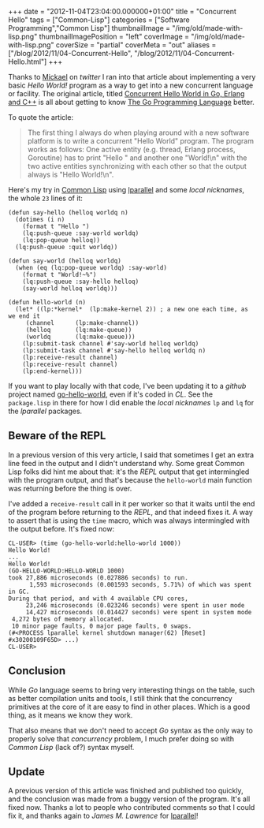+++
date = "2012-11-04T23:04:00.000000+01:00"
title = "Concurrent Hello"
tags = ["Common-Lisp"]
categories = ["Software Programming","Common Lisp"]
thumbnailImage = "/img/old/made-with-lisp.png"
thumbnailImagePosition = "left"
coverImage = "/img/old/made-with-lisp.png"
coverSize = "partial"
coverMeta = "out"
aliases = ["/blog/2012/11/04-Concurrent-Hello",
           "/blog/2012/11/04-Concurrent-Hello.html"]
+++

Thanks to 
[Mickael](https://twitter.com/mickael/status/265191809100181504) on 
*twitter* I ran into that article about implementing a
very basic 
*Hello World!* program as a way to get into a new concurrent
language or facility. The original article, titled
[Concurrent Hello World in Go, Erlang and C++](http://himmele.blogspot.de/2012/11/concurrent-hello-world-in-go-erlang.html) is all about getting to know
[The Go Programming Language](http://golang.org/) better.

To quote the article:

> The first thing I always do when playing around with a new
> software platform is to write a concurrent "Hello World" program. The
> program works as follows: One active entity (e.g. thread, Erlang process,
> Goroutine) has to print "Hello " and another one "World!\n" with the two
> active entities synchronizing with each other so that the output always is
> "Hello World!\n".


Here's my try in 
[Common Lisp](http://cliki.net/) using 
[lparallel](http://lparallel.org/) and some 
*local nicknames*, the
whole 
`23` lines of it:

~~~
(defun say-hello (helloq worldq n)
  (dotimes (i n)
    (format t "Hello ")
    (lq:push-queue :say-world worldq)
    (lq:pop-queue helloq))
  (lq:push-queue :quit worldq))

(defun say-world (helloq worldq)
  (when (eq (lq:pop-queue worldq) :say-world)
    (format t "World!~%")
    (lq:push-queue :say-hello helloq)
    (say-world helloq worldq)))

(defun hello-world (n)
  (let* ((lp:*kernel*  (lp:make-kernel 2)) ; a new one each time, as we end it
	 (channel      (lp:make-channel))
	 (helloq       (lq:make-queue))
	 (worldq       (lq:make-queue)))
    (lp:submit-task channel #'say-world helloq worldq)
    (lp:submit-task channel #'say-hello helloq worldq n)
    (lp:receive-result channel)
    (lp:receive-result channel)
    (lp:end-kernel)))
~~~


If you want to play locally with that code, I've been updating it to a
*github* project named 
[go-hello-world](https://github.com/dimitri/go-hello-world), even if it's coded in 
*CL*. See the
`package.lisp` in there for how I did enable the 
*local nicknames* 
`lp` and 
`lq` for
the 
*lparallel* packages.


## Beware of the REPL

In a previous version of this very article, I said that sometimes I get an
extra line feed in the output and I didn't understand why. Some great Common
Lisp folks did hint me about that: it's the 
*REPL* output that get
intermingled with the program output, and that's because the 
`hello-world`
main function was returning before the thing is over.

I've added a 
`receive-result` call in it per worker so that it waits until the
end of the program before returning to the 
*REPL*, and that indeed fixes it. A
way to assert that is using the 
`time` macro, which was always intermingled
with the output before. It's fixed now:

~~~
CL-USER> (time (go-hello-world:hello-world 1000))
Hello World!
...
Hello World!
(GO-HELLO-WORLD:HELLO-WORLD 1000)
took 27,886 microseconds (0.027886 seconds) to run.
      1,593 microseconds (0.001593 seconds, 5.71%) of which was spent in GC.
During that period, and with 4 available CPU cores,
     23,246 microseconds (0.023246 seconds) were spent in user mode
     14,427 microseconds (0.014427 seconds) were spent in system mode
 4,272 bytes of memory allocated.
 10 minor page faults, 0 major page faults, 0 swaps.
(#<PROCESS lparallel kernel shutdown manager(62) [Reset] #x30200109F65D> ...)
CL-USER> 
~~~



## Conclusion

While 
*Go* language seems to bring very interesting things on the table, such
as better compilation units and tools, I still think that the concurrency
primitives at the core of it are easy to find in other places. Which is a
good thing, as it means we know they work.

That also means that we don't need to accept 
*Go* syntax as the only way to
properly solve that 
*concurrency* problem, I much prefer doing so with 
*Common
Lisp* (lack of?) syntax myself.


## Update

A previous version of this article was finished and published too quickly,
and the conclusion was made from a buggy version of the program. It's all
fixed now. Thanks a lot to people who contributed comments so that I could
fix it, and thanks again to 
*James M. Lawrence* for 
[lparallel](http://lparallel.org/)!
